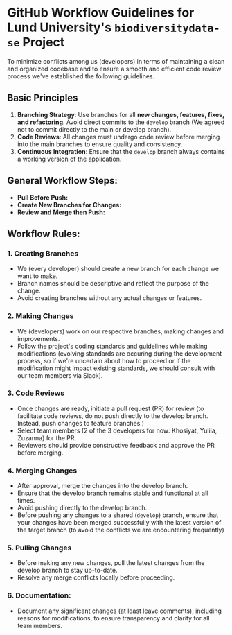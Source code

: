 # GitHub Workflow Guidelines for Lund University's `biodiversitydata-se` Project
To minimize conflicts among us (developers) in terms of maintaining a clean and organized codebase and to ensure a smooth and efficient code review process we've established the following guidelines.

## Basic Principles
1. **Branching Strategy**: Use branches for all **new changes, features, fixes, and refactoring**. Avoid direct commits to the `develop` branch (We agreed not to commit directly to the main or develop branch).
2. **Code Reviews**: All changes must undergo code review before merging into the main branches to ensure quality and consistency.
3. **Continuous Integration**: Ensure that the `develop` branch always contains a working version of the application.

## General Workflow Steps:

- **Pull Before Push:**
- **Create New Branches for Changes:**
- **Review and Merge then Push:**

## Workflow Rules:
### 1. Creating Branches
- We (every developer) should create a new branch for each change we want to make.
- Branch names should be descriptive and reflect the purpose of the change.
- Avoid creating branches without any actual changes or features.

### 2. Making Changes
- We (developers) work on our respective branches, making changes and improvements.
- Follow the project's coding standards and guidelines while making modifications (evolving standards are occuring during the development process, so if we're uncertain about how to proceed or if the modification might impact existing standards, we should consult with our team members via Slack).

### 3. Code Reviews
- Once changes are ready, initiate a pull request (PR) for review (to facilitate code reviews, do not push directly to the develop branch. Instead, push changes to feature branches.)
- Select team members (2 of the 3 developers for now: Khosiyat, Yuliia, Zuzanna) for the PR.
- Reviewers should provide constructive feedback and approve the PR before merging.

### 4. Merging Changes
- After approval, merge the changes into the develop branch.
- Ensure that the develop branch remains stable and functional at all times.
- Avoid pushing directly to the develop branch.
- Before pushing any changes to a shared (`develop`) branch, ensure that your changes have been merged successfully with the latest version of the target branch (to avoid the conflicts we are encountering frequently)

### 5. Pulling Changes
- Before making any new changes, pull the latest changes from the develop branch to stay up-to-date.
- Resolve any merge conflicts locally before proceeding.

### 6. **Documentation:**
  - Document any significant changes (at least leave comments), including reasons for modifications, to ensure transparency and clarity for all team members.

